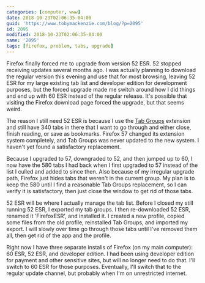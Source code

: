 ```yaml
---
categories: [computer, www]
date: 2018-10-23T02:06:35-04:00
guid: 'https://www.tobymackenzie.com/blog/?p=2095'
id: 2095
modified: 2018-10-23T02:06:35-04:00
name: '2095'
tags: [firefox, problem, tabs, upgrade]
---
```


Firefox finally forced me to upgrade from version 52 ESR.<!--more-->  52 stopped receiving updates several months ago.  I was actually planning to download the regular version this evening and use that for most browsing, leaving 52 ESR for my large existing tab list and developer edition for development purposes, but the forced upgrade made me switch around how I did things and end up with 60 ESR instead of the regular release.  It's possible that visiting the Firefox download page forced the upgrade, but that seems weird.

The reason I still need 52 ESR is because I use the [Tab Groups](https://addons.mozilla.org/en-US/firefox/addon/tab-groups-panorama/) extension and still have 340 tabs in there that I want to go through and either close, finish reading, or save as bookmarks.  Firefox 57 changed its extension system completely, and Tab Groups was never updated to the new system.  I haven't yet found a satisfactory replacement.

Because I upgraded to 57, downgraded to 52, and then jumped up to 60, I now have the 580 tabs I had back when I first upgraded to 57 instead of the list I culled and added to since then.  Also because of my irregular upgrade path, Firefox just hides tabs that weren't in the current group.  My plan is to keep the 580 until I find a reasonable Tab Groups replacement, so I can verify it is satisfactory, then just close the window to get rid of those tabs.

52 ESR will be where I actually manage the tab list.  Before I closed my still running 52 ESR, I exported my tab groups.  I then re-downloaded 52 ESR, renamed it 'FirefoxESR', and installed it.  I created a new profile, copied some files from the old profile, reinstalled Tab Groups, and imported my export.  I will slowly over time go through those tabs until I've removed them all, then get rid of the app and the profile.

Right now I have three separate installs of Firefox (on my main computer): 60 ESR, 52 ESR, and developer edition.  I had been using developer edition for payment and other sensitive sites, but will no longer need to do that.  I'll switch to 60 ESR for those purposes.  Eventually, I'll switch that to the regular update channel, but probably when I'm on unrestricted internet.
